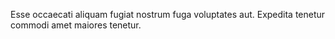 Esse occaecati aliquam fugiat nostrum fuga voluptates aut.
Expedita tenetur commodi amet maiores tenetur.